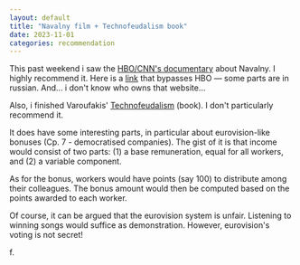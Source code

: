 ```yaml
---
layout: default
title: "Navalny film + Technofeudalism book"
date: 2023-11-01
categories: recommendation
---
```

This past weekend i saw the [HBO/CNN's documentary](https://www.hbomax.com/feature/urn:hbo:feature:GYmFp9ATv1JSBmwEAAACW) about Navalny. I highly recommend it.
Here is a [link](https://navalny-film.io/) that bypasses HBO — some parts are in russian. And... i don't know who owns that website... 

Also, i finished Varoufakis' [Technofeudalism](https://www.yanisvaroufakis.eu/2023/09/07/technofeudalism-has-just-arrived/) (book). 
I don't particularly recommend it.

It does have some interesting parts, in particular about eurovision-like bonuses (Cp. 7 - democratised companies). The gist of it is that income would consist of two parts: (1) a base remuneration, equal for all workers, and (2) a variable component.

As for the bonus, workers would have points (say 100) to distribute among their colleagues. The bonus amount would then be computed based on the points awarded to each worker.

Of course, it can be argued that the eurovision system is unfair. Listening to winning songs would suffice as demonstration. However, eurovision's voting is not secret!

f.